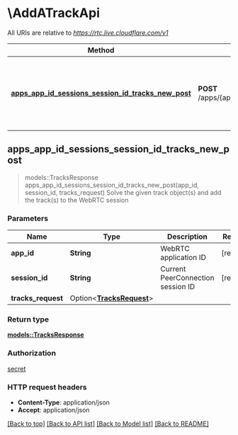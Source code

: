 # \AddATrackApi

All URIs are relative to *https://rtc.live.cloudflare.com/v1*

Method | HTTP request | Description
------------- | ------------- | -------------
[**apps_app_id_sessions_session_id_tracks_new_post**](AddATrackApi.md#apps_app_id_sessions_session_id_tracks_new_post) | **POST** /apps/{appId}/sessions/{sessionId}/tracks/new | Solve the given track object(s) and add the track(s) to the WebRTC session



## apps_app_id_sessions_session_id_tracks_new_post

> models::TracksResponse apps_app_id_sessions_session_id_tracks_new_post(app_id, session_id, tracks_request)
Solve the given track object(s) and add the track(s) to the WebRTC session

### Parameters


Name | Type | Description  | Required | Notes
------------- | ------------- | ------------- | ------------- | -------------
**app_id** | **String** | WebRTC application ID | [required] |
**session_id** | **String** | Current PeerConnection session ID | [required] |
**tracks_request** | Option<[**TracksRequest**](TracksRequest.md)> |  |  |

### Return type

[**models::TracksResponse**](TracksResponse.md)

### Authorization

[secret](../README.md#secret)

### HTTP request headers

- **Content-Type**: application/json
- **Accept**: application/json

[[Back to top]](#) [[Back to API list]](../README.md#documentation-for-api-endpoints) [[Back to Model list]](../README.md#documentation-for-models) [[Back to README]](../README.md)


